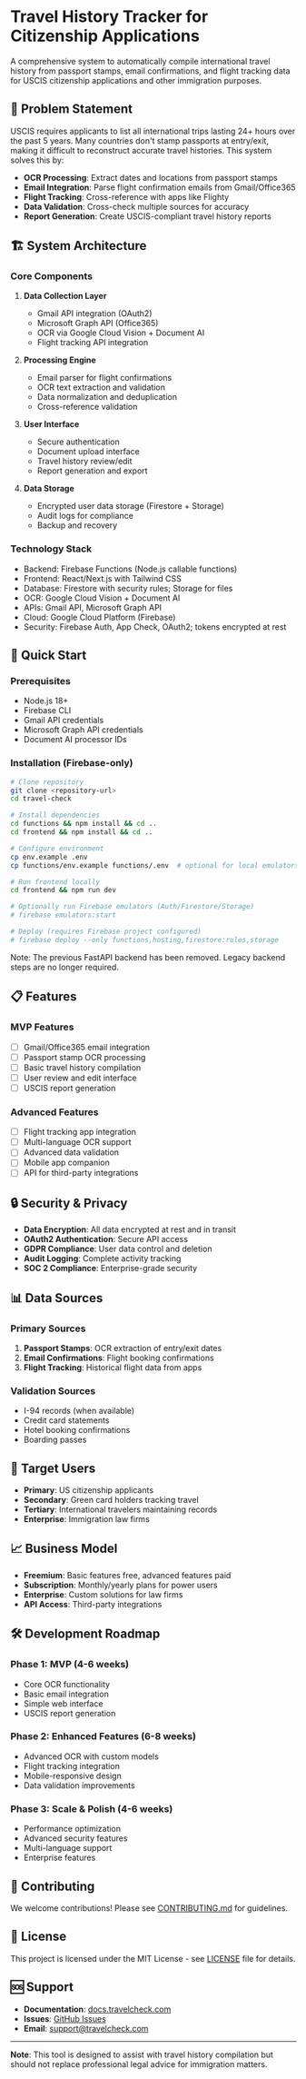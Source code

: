 # Travel History Tracker for Citizenship Applications

A comprehensive system to automatically compile international travel history from passport stamps, email confirmations, and flight tracking data for USCIS citizenship applications and other immigration purposes.

## 🎯 Problem Statement

USCIS requires applicants to list all international trips lasting 24+ hours over the past 5 years. Many countries don't stamp passports at entry/exit, making it difficult to reconstruct accurate travel histories. This system solves this by:

- **OCR Processing**: Extract dates and locations from passport stamps
- **Email Integration**: Parse flight confirmation emails from Gmail/Office365
- **Flight Tracking**: Cross-reference with apps like Flighty
- **Data Validation**: Cross-check multiple sources for accuracy
- **Report Generation**: Create USCIS-compliant travel history reports

## 🏗️ System Architecture

### Core Components

1. **Data Collection Layer**
   - Gmail API integration (OAuth2)
   - Microsoft Graph API (Office365)
   - OCR via Google Cloud Vision + Document AI
   - Flight tracking API integration

2. **Processing Engine**
   - Email parser for flight confirmations
   - OCR text extraction and validation
   - Data normalization and deduplication
   - Cross-reference validation

3. **User Interface**
   - Secure authentication
   - Document upload interface
   - Travel history review/edit
   - Report generation and export

4. **Data Storage**
   - Encrypted user data storage (Firestore + Storage)
   - Audit logs for compliance
   - Backup and recovery

### Technology Stack

- Backend: Firebase Functions (Node.js callable functions)
- Frontend: React/Next.js with Tailwind CSS
- Database: Firestore with security rules; Storage for files
- OCR: Google Cloud Vision + Document AI
- APIs: Gmail API, Microsoft Graph API
- Cloud: Google Cloud Platform (Firebase)
- Security: Firebase Auth, App Check, OAuth2; tokens encrypted at rest

## 🚀 Quick Start

### Prerequisites
- Node.js 18+
- Firebase CLI
- Gmail API credentials
- Microsoft Graph API credentials
- Document AI processor IDs

### Installation (Firebase-only)

```bash
# Clone repository
git clone <repository-url>
cd travel-check

# Install dependencies
cd functions && npm install && cd ..
cd frontend && npm install && cd ..

# Configure environment
cp env.example .env
cp functions/env.example functions/.env  # optional for local emulators

# Run frontend locally
cd frontend && npm run dev

# Optionally run Firebase emulators (Auth/Firestore/Storage)
# firebase emulators:start

# Deploy (requires Firebase project configured)
# firebase deploy --only functions,hosting,firestore:rules,storage
```

Note: The previous FastAPI backend has been removed. Legacy backend steps are no longer required.

## 📋 Features

### MVP Features
- [ ] Gmail/Office365 email integration
- [ ] Passport stamp OCR processing
- [ ] Basic travel history compilation
- [ ] User review and edit interface
- [ ] USCIS report generation

### Advanced Features
- [ ] Flight tracking app integration
- [ ] Multi-language OCR support
- [ ] Advanced data validation
- [ ] Mobile app companion
- [ ] API for third-party integrations

## 🔒 Security & Privacy

- **Data Encryption**: All data encrypted at rest and in transit
- **OAuth2 Authentication**: Secure API access
- **GDPR Compliance**: User data control and deletion
- **Audit Logging**: Complete activity tracking
- **SOC 2 Compliance**: Enterprise-grade security

## 📊 Data Sources

### Primary Sources
1. **Passport Stamps**: OCR extraction of entry/exit dates
2. **Email Confirmations**: Flight booking confirmations
3. **Flight Tracking**: Historical flight data from apps

### Validation Sources
- I-94 records (when available)
- Credit card statements
- Hotel booking confirmations
- Boarding passes

## 🎯 Target Users

- **Primary**: US citizenship applicants
- **Secondary**: Green card holders tracking travel
- **Tertiary**: International travelers maintaining records
- **Enterprise**: Immigration law firms

## 📈 Business Model

- **Freemium**: Basic features free, advanced features paid
- **Subscription**: Monthly/yearly plans for power users
- **Enterprise**: Custom solutions for law firms
- **API Access**: Third-party integrations

## 🛠️ Development Roadmap

### Phase 1: MVP (4-6 weeks)
- Core OCR functionality
- Basic email integration
- Simple web interface
- USCIS report generation

### Phase 2: Enhanced Features (6-8 weeks)
- Advanced OCR with custom models
- Flight tracking integration
- Mobile-responsive design
- Data validation improvements

### Phase 3: Scale & Polish (4-6 weeks)
- Performance optimization
- Advanced security features
- Multi-language support
- Enterprise features

## 🤝 Contributing

We welcome contributions! Please see [CONTRIBUTING.md](CONTRIBUTING.md) for guidelines.

## 📄 License

This project is licensed under the MIT License - see [LICENSE](LICENSE) file for details.

## 🆘 Support

- **Documentation**: [docs.travelcheck.com](https://docs.travelcheck.com)
- **Issues**: [GitHub Issues](https://github.com/travel-check/issues)
- **Email**: support@travelcheck.com

---

**Note**: This tool is designed to assist with travel history compilation but should not replace professional legal advice for immigration matters.
